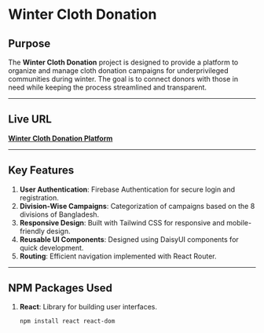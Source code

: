 # Winter Cloth Donation

## Purpose
The **Winter Cloth Donation** project is designed to provide a platform to organize and manage cloth donation campaigns for underprivileged communities during winter. The goal is to connect donors with those in need while keeping the process streamlined and transparent.

---

## Live URL
[**Winter Cloth Donation Platform**](#)  

---

## Key Features
1. **User Authentication**: Firebase Authentication for secure login and registration.
2. **Division-Wise Campaigns**: Categorization of campaigns based on the 8 divisions of Bangladesh.
3. **Responsive Design**: Built with Tailwind CSS for responsive and mobile-friendly design.
4. **Reusable UI Components**: Designed using DaisyUI components for quick development.
5. **Routing**: Efficient navigation implemented with React Router.

---

## NPM Packages Used
1. **React**: Library for building user interfaces.
   ```bash
   npm install react react-dom
